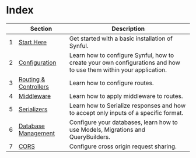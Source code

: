 # Index

|   |Section              |Description|
|---|---------------------|-----------|
|1|[Start Here](./Getting%20Started.md)|Get started with a basic installation of Synful.|
|2|[Configuration](./Configuration.md)|Learn how to configure Synful, how to create your own configurations and how to use them within your application.|
|3|[Routing & Controllers](./Routing%20%26%20Controllers.md)|Learn how to configure routes.|
|4|[Middleware](./Middleware.md)|Learn how to apply middleware to routes.|
|5|[Serializers](./Serializers.md)|Learn how to Serialize responses and how to accept only inputs of a specific format.|
|6|[Database Management](./Database%20Management.md)|Configure your databases, learn how to use Models, Migrations and QueryBuilders.|
|7|[CORS](./Cors.md)|Configure cross origin request sharing.|